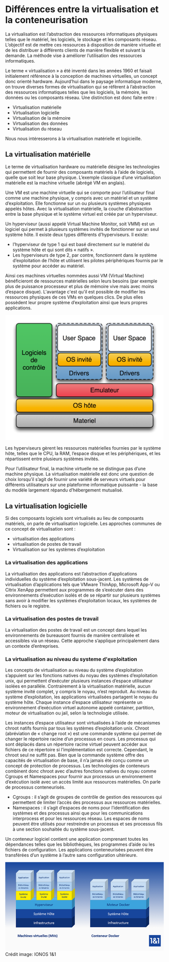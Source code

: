 # Différences entre la virtualisation et la conteneurisation #

La virtualisation est l’abstraction des ressources informatiques physiques telles que le matériel, les logiciels, le stockage et les composants réseau. L’objectif est de mettre ces ressources à disposition de manière virtuelle et de les distribuer à différents clients de manière flexible et suivant la demande. La méthode vise à améliorer l’utilisation des ressources informatiques.

Le terme « virtualisation » a été inventé dans les années 1960 et faisait initialement référence à la conception de machines virtuelles, un concept donc orienté hardware. Aujourd’hui dans le paysage informatique moderne, on trouve diverses formes de virtualisation qui se réfèrent à l’abstraction des ressources informatiques telles que les logiciels, la mémoire, les données ou les composants réseau. Une distinction est donc faite entre :

* Virtualisation matérielle
* Virtualisation logicielle
* Virtualisation de la mémoire
* Virtualisation des données
* Virtualisation du réseau

Nous nous intéresserons à la virtualisation matérielle et logicieille.

## La virtualisation matérielle ##

Le terme de virtualisation hardware ou matérielle désigne les technologies qui permettent de fournir des composants matériels à l’aide de logiciels, quelle que soit leur base physique. L’exemple classique d’une virtualisation matérielle est la machine virtuelle (abrégé VM en anglais).

Une VM est une machine virtuelle qui se comporte pour l’utilisateur final comme une machine physique, y compris avec un matériel et un système d’exploitation. Elle fonctionne sur un ou plusieurs systèmes physiques appelés hôtes. Avec la virtualisation matérielle, la couche d’abstraction entre la base physique et le système virtuel est créée par un hyperviseur.

Un hyperviseur (aussi appelé Virtual Machine Monitor, soit VMM) est un logiciel qui permet à plusieurs systèmes invités de fonctionner sur un seul système hôte. Il existe deux types différents d’hyperviseurs. Il existe:

* l’hyperviseur de type 1 qui est basé directement sur le matériel du système hôte et qui sont dits « natifs ».
* Les hyperviseurs de type 2, par contre, fonctionnent dans le système d’exploitation de l’hôte et utilisent les pilotes périphériques fournis par le système pour accéder au matériel.

Ainsi ces machines virtuelles nommées aussi VM (Virtual Machine) bénéficieront de ressources matérielles selon leurs besoins (par exemple plus de puissance processeur et plus de mémoire vive mais avec moins d’espace disque). L'avantage c'est qu'il est possible de modifier les ressources physiques de ces VMs en quelques clics. De plus elles possèdent leur propre système d’exploitation ainsi que leurs propres applications.

![Hyperviseur](images/l-hyperviseur.png)

Les hyperviseurs gèrent les ressources matérielles fournies par le système hôte, telles que le CPU, la RAM, l’espace disque et les périphériques, et les répartissent entre plusieurs systèmes invités.

Pour l’utilisateur final, la machine virtuelle ne se distingue pas d’une machine physique. La virtualisation matérielle est donc une question de choix lorsqu’il s’agit de fournir une variété de serveurs virtuels pour différents utilisateurs sur une plateforme informatique puissante - la base du modèle largement répandu d’hébergement mutualisé.

## La virtualisation logicielle ##

Si des composants logiciels sont virtualisés au lieu de composants matériels, on parle de virtualisation logicielle. Les approches communes de ce concept de virtualisation sont :

* virtualisation des applications
* virtualisation de postes de travail
* Virtualisation sur les systèmes d’exploitation

### La virtualisation des applications ###

La virtualisation des applications est l’abstraction d’applications individuelles du système d’exploitation sous-jacent. Les systèmes de virtualisation d’applications tels que VMware ThinApp, Microsoft App-V ou Citrix XenApp permettent aux programmes de s’exécuter dans des environnements d’exécution isolés et de se répartir sur plusieurs systèmes sans avoir à modifier les systèmes d’exploitation locaux, les systèmes de fichiers ou le registre.

### La virtualisation des postes de travail ###

La virtualisation des postes de travail est un concept dans lequel les environnements de bureausont fournis de manière centralisée et accessibles via un réseau. Cette approche s’applique principalement dans un contexte d’entreprises.

### La virtualisation au niveau du systeme d'exploitation ###

Les concepts de virtualisation au niveau du système d’exploitation s’appuient sur les fonctions natives du noyau des systèmes d’exploitation unix, qui permettent d’exécuter plusieurs instances d’espace utilisateur isolées en parallèle. Contrairement à la virtualisation matérielle, aucun système invité complet, y compris le noyau, n’est reproduit. Au niveau du système d’exploitation, les applications virtualisées partagent le noyau du système hôte.
Chaque instance d’espace utilisateur représente un environnement d’exécution virtuel autonome appelé container, partition, moteur de virtualisation ou jail, selon la technologie utilisée.

Les instances d’espace utilisateur sont virtualisées à l’aide de mécanismes chroot natifs fournis par tous les systèmes d’exploitation unix. Chroot (abréviation de « change root ») est une commande système qui permet de changer le répertoire racine d’un processus en cours. Les processus qui sont déplacés dans un répertoire racine virtuel peuvent accéder aux fichiers de ce répertoire si l’implémentation est correcte. Cependant, le chroot seul ne suffit pas. Bien que la commande système offre des capacités de virtualisation de base, il n’a jamais été conçu comme un concept de protection de processus. Les technologies de conteneurs combinent donc chroot avec d’autres fonctions natives du noyau comme Cgroups et Namespaces pour fournir aux processus un environnement d’exécution isolé avec un accès limité aux ressources matérielles. On parle de processus conteneurisés.

* Cgroups : il s’agit de groupes de contrôle de gestion des ressources qui permettent de limiter l’accès des processus aux ressources matérielles.
* Namespaces : il s’agit d’espaces de noms pour l’identification des systèmes et des processus ainsi que pour les communications interprocess et pour les ressources réseau. Les espaces de noms peuvent être utilisés pour restreindre un processus et ses processus fils à une section souhaitée du système sous-jacent.

Un conteneur logiciel contient une application comprenant toutes les dépendances telles que les bibliothèques, les programmes d’aide ou les fichiers de configuration. Les applications conteneurisées peuvent être transférées d’un système à l’autre sans configuration ultérieure.

![Comparaison VM vs container](images/comparaison-docker-vm.png)
Crédit image: IONOS 1&1
